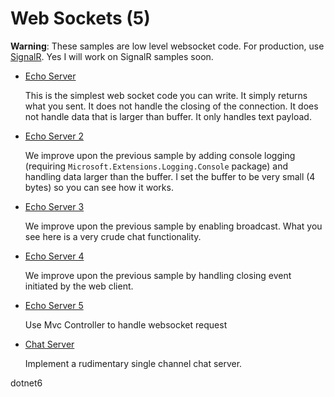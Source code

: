 # Web Sockets (5)

**Warning**: These samples are low level websocket code. For production, use [SignalR](https://github.com/aspnet/signalr). Yes I will work on SignalR samples soon.

* [Echo Server](/projects/web-sockets/web-sockets-1)

  This is the simplest web socket code you can write. It simply returns what you sent. It does not handle the closing of the connection. It does not handle data that is larger than buffer. It only handles text payload.

* [Echo Server 2](/projects/web-sockets/web-sockets-2)

  We improve upon the previous sample by adding console logging (requiring ```Microsoft.Extensions.Logging.Console``` package) and handling data larger than the buffer. I set the buffer to be very small (4 bytes) so you can see how it works.

* [Echo Server 3](/projects/web-sockets/web-sockets-3)

  We improve upon the previous sample by enabling broadcast. What you see here is a very crude chat functionality.

* [Echo Server 4](/projects/web-sockets/web-sockets-4)

  We improve upon the previous sample by handling closing event initiated by the web client.

* [Echo Server 5](/projects/web-sockets/web-sockets-6)

  Use Mvc Controller to handle websocket request

* [Chat Server](/projects/web-sockets/web-sockets-5)

  Implement a rudimentary single channel chat server.

dotnet6